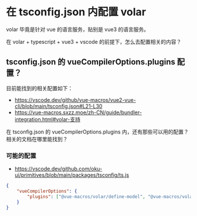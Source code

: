 # 在 tsconfig.json 内配置 volar

volar 毕竟是针对 vue 的语言服务，贴别是 vue3 的语言服务。

在 volar + typescript + vue3 + vscode 的前提下，怎么去配置相关的内容？

## tsconfig.json 的 vueCompilerOptions.plugins 配置？

目前能找到的相关配置如下：

- https://vscode.dev/github/vue-macros/vue2-vue-cli/blob/main/tsconfig.json#L21-L30
- https://vue-macros.sxzz.moe/zh-CN/guide/bundler-integration.html#volar-支持

在 tsconfig.json 的 vueCompilerOptions.plugins 内，还有那些可以用的配置？相关的文档在哪里能找到？

### 可能的配置

- https://vscode.dev/github.com/oku-ui/primitives/blob/main/packages/tsconfig/ts.js

```json
{
	"vueCompilerOptions": {
		"plugins": ["@vue-macros/volar/define-model", "@vue-macros/volar/define-slots"]
	}
}
```
